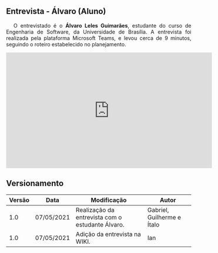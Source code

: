 ## Entrevista - Álvaro (Aluno)

<p style="text-indent: 20px; text-align: justify">
O entrevistado é o <b>Álvaro Leles Guimarães</b>, estudante do curso de Engenharia de Software, da Universidade de Brasília. A entrevista foi realizada pela plataforma Microsoft Teams, e levou cerca de 9 minutos, seguindo o roteiro estabelecido no planejamento.
</p>

<div align="center">
    <iframe width="560" height="315" src="https://www.youtube.com/embed/F3gk-Q6JyMA" title="YouTube video player" frameborder="0" allow="accelerometer; autoplay; clipboard-write; encrypted-media; gyroscope; picture-in-picture" allowfullscreen></iframe>
</div>

## Versionamento

| Versão | Data | Modificação | Autor |
|--|--|--|--|
| 1.0 | 07/05/2021 | Realização da entrevista com o estudante Álvaro. | Gabriel, Guilherme e Ítalo |
| 1.0 | 07/05/2021 | Adição da entrevista na WIKI. | Ian |
